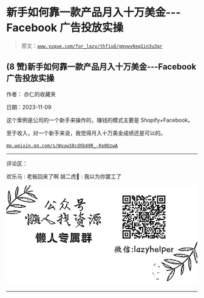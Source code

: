 # 新手如何靠一款产品月入十万美金---Facebook 广告投放实操

> 原文：[`www.yuque.com/for_lazy/thfiu8/gmywv6eq1in3u3qr`](https://www.yuque.com/for_lazy/thfiu8/gmywv6eq1in3u3qr)

## (8 赞)新手如何靠一款产品月入十万美金---Facebook 广告投放实操

作者： 亦仁的收藏夹

日期：2023-11-09

这个案例是公司的一个新手来操作的，赚钱的模式主要是 Shopify+Facebook。

至于收入，对一个新手来说，我觉得月入十万美金成绩还是可以的。

[`mp.weixin.qq.com/s/Wsuw18cdXb49R_-Kp0OzwA`](https://mp.weixin.qq.com/s/Wsuw18cdXb49R_-Kp0OzwA)

* * *

评论区：

欢乐马 : 老板回来了啊
胡二虎🐯 : 我以为你罢工了

![](img/1c37d505930596d12a88ab23e11aa07a.png)

* * *
